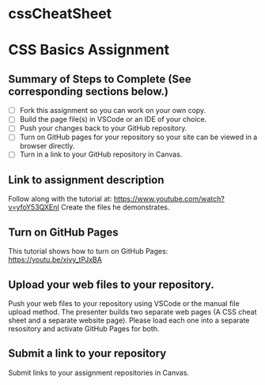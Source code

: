 # cssCheatSheet
# CSS Basics Assignment

## Summary of Steps to Complete (See corresponding sections below.)

- [ ] Fork this assignment so you can work on your own copy.
- [ ] Build the page file(s) in VSCode or an IDE of your choice.
- [ ] Push your changes back to your GitHub repository.
- [ ] Turn on GitHub pages for your repository so your site can be viewed in a browser directly.
- [ ] Turn in a link to your GitHub repository in Canvas.

## Link to assignment description

Follow along with the tutorial at: https://www.youtube.com/watch?v=yfoY53QXEnI
Create the files he demonstrates.

## Turn on GitHub Pages

This tutorial shows how to turn on GitHub Pages: https://youtu.be/xivy_tPJxBA

## Upload your web files to your repository.

Push your web files to your repository using VSCode or the manual file upload method. The presenter builds two separate web pages (A CSS cheat sheet and a separate website page). Please load each one into a separate resository and activate GitHub Pages for both.

## Submit a link to your repository

Submit links to your assignment repositories in Canvas.
